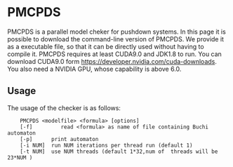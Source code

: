 # PMCPDS

PMCPDS is a parallel model cheker for pushdown systems. 
In this page it is possible to download the command-line version of PMCPDS. We provide it as a executable file, so that it can be directly used without having to compile it. PMCPDS requires at least CUDA9.0 and JDK1.8 to run. You can download CUDA9.0 form https://developer.nvidia.com/cuda-downloads. You also need a NVIDIA GPU, whose capability is above 6.0. 

## Usage 
The usage of the checker is as follows:
```shell
    PMCPDS <modelfile> <formula> [options]
    [-f]	     read <formula> as name of file containing Buchi automaton
    [-p]      print automaton 
    [-i NUM]  run NUM iterations per thread run (default 1)
    [-t NUM]  use NUM threads (default 1*32,num of  threads will be 23*NUM )
```
